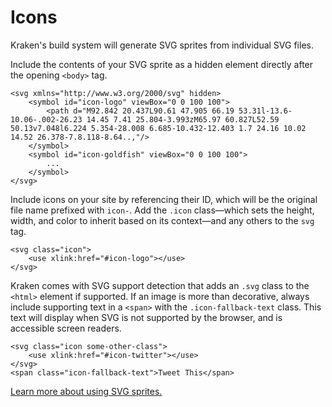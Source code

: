 # Icons

Kraken's build system will generate SVG sprites from individual SVG files.

Include the contents of your SVG sprite as a hidden element directly after the opening `<body>` tag.

```markup
<svg xmlns="http://www.w3.org/2000/svg" hidden>
	<symbol id="icon-logo" viewBox="0 0 100 100">
		<path d="M92.842 20.437L90.61 47.905 66.19 53.31l-13.6-10.06-.002-26.23 14.45 7.41 25.804-3.993zM65.97 60.827L52.59 50.13v7.048l6.224 5.354-28.008 6.685-10.432-12.403 1.7 24.16 10.02 14.52 26.378-7.8.118-8.64..,"/>
	</symbol>
	<symbol id="icon-goldfish" viewBox="0 0 100 100">
		...
	</symbol>
</svg>
```

Include icons on your site by referencing their ID, which will be the original file name prefixed with `icon-`. Add the `.icon` class&mdash;which sets the height, width, and color to inherit based on its context&mdash;and any others to the `svg` tag.

```markup
<svg class="icon">
	<use xlink:href="#icon-logo"></use>
</svg>
```

Kraken comes with SVG support detection that adds an `.svg` class to the `<html>` element if supported. If an image is more than decorative, always include supporting text in a `<span>` with the `.icon-fallback-text` class. This text will display when SVG is not supported by the browser, and is accessible screen readers.

```markup
<svg class="icon some-other-class">
	<use xlink:href="#icon-twitter"></use>
</svg>
<span class="icon-fallback-text">Tweet This</span>
```

[Learn more about using SVG sprites.](https://css-tricks.com/svg-sprites-use-better-icon-fonts/)